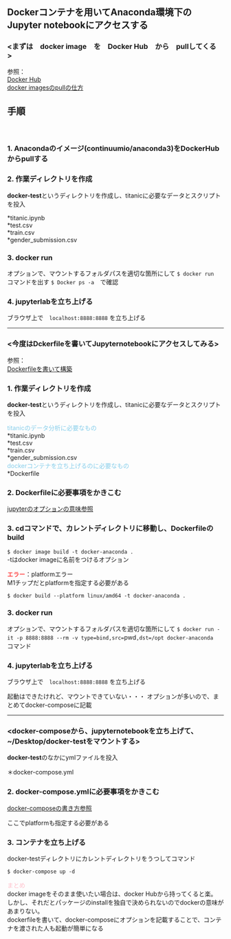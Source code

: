 ## Dockerコンテナを用いてAnaconda環境下のJupyter notebookにアクセスする　　

### <まずは　docker image　を　Docker Hub　から　pullしてくる　>  

参照：  
[Docker Hub](https://hub.docker.com/r/continuumio/anaconda3)  
[docker imagesのpullの仕方](https://qiita.com/yaiwase/items/3a58313e028315004a56)　　


## 手順
　　
### **1. Anacondaのイメージ(continuumio/anaconda3)をDockerHubからpullする**  
  
### **2. 作業ディレクトリを作成** 
  
**docker-test**というディレクトリを作成し、titanicに必要なデータとスクリプトを投入  
  
*titanic.ipynb  
*test.csv  
*train.csv  
*gender_submission.csv  


### **3. docker run**  

オプションで、マウントするフォルダパスを適切な箇所にして
`$ docker run`  　コマンドを出す
`$ Docker ps -a`　で確認  


### **4. jupyterlabを立ち上げる**


ブラウザ上で　`localhost:8888:8888` を立ち上げる  

  
 ***  


  
### <今度はDckerfileを書いてJupyternotebookにアクセスしてみる>    
参照：  
[Dockerfileを書いて構築](https://traveler0401.com/docker-anaconda/)  

### **1. 作業ディレクトリを作成** 

**docker-test**というディレクトリを作成し、titanicに必要なデータとスクリプトを投入  
  
<span style="color: skyblue; ">titanicのデータ分析に必要なもの</span>  
*titanic.ipynb  
*test.csv  
*train.csv  
*gender_submission.csv  
<span style="color: skyblue; ">dockerコンテナを立ち上げるのに必要なもの</span>  
*Dockerfile  

### **2. Dockerfileに必要事項をかきこむ**  

[jupyterのオプションの意味参照](https://traveler0401.com/docker-anaconda/)  


### **3. cdコマンドで、カレントディレクトリに移動し、Dockerfileのbuild**  

`$ docker image build -t docker-anaconda .`  
-tはdocker imageに名前をつけるオプション  

<span style="color: red; ">エラー</span>：platformエラー  
M1チップだとplatformを指定する必要がある

`$ docker build --platform linux/amd64 -t docker-anaconda .`  

### **3. docker run**  

オプションで、マウントするフォルダパスを適切な箇所にして
`$ docker run -it -p 8888:8888 --rm -v type=bind,src=`pwd`,dst=/opt docker-anaconda`  　コマンド  

### **4. jupyterlabを立ち上げる**


ブラウザ上で　`localhost:8888:8888` を立ち上げる  

起動はできたけれど、マウントできていない・・・
オプションが多いので、まとめてdocker-composeに記載  
 ***  
  

### <docker-composeから、jupyternotebookを立ち上げて、~/Desktop/docker-testをマウントする>  


**docker-test**のなかにymlファイルを投入  

＊docker-compose.yml  

### **2. docker-compose.ymlに必要事項をかきこむ**  
  
[docker-composeの書き方参照](https://qiita.com/yCroma/items/df4b05cf5a977d9e82cf)  

ここでplatformも指定する必要がある

### **3. コンテナを立ち上げる**



docker-testディレクトリにカレントディレクトリをうつしてコマンド  
    
`$ docker-compose up -d`  


<span style="color: pink; ">まとめ</span>  
docker imageをそのまま使いたい場合は、docker Hubから持ってくると楽。
しかし、それだとパッケージのinstallを独自で決められないのでdockerの意味があまりない。  
dockerfileを書いて、docker-composeにオプションを記載することで、コンテナを渡された人も起動が簡単になる
